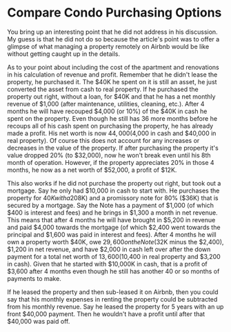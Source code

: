 # Compare Condo Purchasing Options
You bring up an interesting point that he did not address in his discussion. My guess is that he did not do so because the article's point was to offer a glimpse of what managing a property remotely on Airbnb would be like without getting caught up in the details.

As to your point about including the cost of the apartment and renovations in his calculation of revenue and profit. Remember that he didn't lease the property, he purchased it. The $40K he spent on it is still an asset, he just converted the asset from cash to real property. If he purchased the property out right, without a loan, for $40K and that he has a net monthly revenue of $1,000 (after maintenance, utilities, cleaning, etc.). After 4 months he will have recouped $4,000 (or 10%) of the $40K in cash he spent on the property. Even though he still has 36 more months before he recoups all of his cash spent on purchasing the property, he has already made a profit. His net worth is now $44,000 ($4,000 in cash and $40,000 in real property). Of course this does not account for any increases or decreases in the value of the property. If after purchasing the property it's value dropped 20% (to $32,000), now he won't break even until his 8th month of operation. However, if the property appreciates 20% in those 4 months, he now as a net worth of $52,000, a profit of $12K.

This also works if he did not purchase the property out right, but took out a mortgage. Say he only had $10,000 in cash to start with. He purchases the property for $40K with a 20% down payment ($8K) and a promissory note for 80% ($36K) that is secured by a mortgage. Say the Note has a payment of $1,000 (of which $400 is interest and fees) and he brings in $1,300 a month in net revenue. This means that after 4 months he will have brought in $5,200 in revenue and paid $4,000 towards the mortgage (of which $2,400 went towards the principal and $1,600 was paid in interest and fees). After 4 months he will own a property worth $40K, owe $29,600 on the Note ($32K minus the $2,400), $1,200 in net revenue, and have $2,000 in cash left over after the down payment for a total net worth of $13,600 ($10,400 in real property and $3,200 in cash). Given that he started with $10,000K in cash, that is a profit of $3,600 after 4 months even though he still has another 40 or so months of payments to make.

If he leased the property and then sub-leased it on Airbnb, then you could say that his monthly expenses in renting the property could be subtracted from his monthly revenue. Say he leased the property for 5 years with an up front $40,000 payment. Then he wouldn't have a profit until after that $40,000 was paid off.